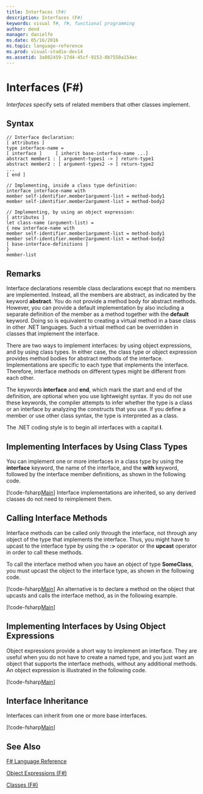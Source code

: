 ```yaml
---
title: Interfaces (F#)
description: Interfaces (F#)
keywords: visual f#, f#, functional programming
author: dend
manager: danielfe
ms.date: 05/16/2016
ms.topic: language-reference
ms.prod: visual-studio-dev14
ms.assetid: 3a082459-17d4-45cf-9153-0b7550a154ec 
---
```


# Interfaces (F#)

*Interfaces* specify sets of related members that other classes implement.


## Syntax

```
// Interface declaration:
[ attributes ]
type interface-name =
[ interface ]     [ inherit base-interface-name ...]
abstract member1 : [ argument-types1 -> ] return-type1
abstract member2 : [ argument-types2 -> ] return-type2
...
[ end ]

// Implementing, inside a class type definition:
interface interface-name with
member self-identifier.member1argument-list = method-body1
member self-identifier.member2argument-list = method-body2

// Implementing, by using an object expression:
[ attributes ]
let class-name (argument-list) =
{ new interface-name with
member self-identifier.member1argument-list = method-body1
member self-identifier.member2argument-list = method-body2
[ base-interface-definitions ]
}
member-list
```

## Remarks
Interface declarations resemble class declarations except that no members are implemented. Instead, all the members are abstract, as indicated by the keyword **abstract**. You do not provide a method body for abstract methods. However, you can provide a default implementation by also including a separate definition of the member as a method together with the **default** keyword. Doing so is equivalent to creating a virtual method in a base class in other .NET languages. Such a virtual method can be overridden in classes that implement the interface.

There are two ways to implement interfaces: by using object expressions, and by using class types. In either case, the class type or object expression provides method bodies for abstract methods of the interface. Implementations are specific to each type that implements the interface. Therefore, interface methods on different types might be different from each other.

The keywords **interface** and **end**, which mark the start and end of the definition, are optional when you use lightweight syntax. If you do not use these keywords, the compiler attempts to infer whether the type is a class or an interface by analyzing the constructs that you use. If you define a member or use other class syntax, the type is interpreted as a class.

The .NET coding style is to begin all interfaces with a capital **I**.


## Implementing Interfaces by Using Class Types
You can implement one or more interfaces in a class type by using the **interface** keyword, the name of the interface, and the **with** keyword, followed by the interface member definitions, as shown in the following code.

[!code-fsharp[Main](snippets/fslangref1/snippet2801.fs)]
    Interface implementations are inherited, so any derived classes do not need to reimplement them.


## Calling Interface Methods
Interface methods can be called only through the interface, not through any object of the type that implements the interface. Thus, you might have to upcast to the interface type by using the **:&gt;** operator or the **upcast** operator in order to call these methods.

To call the interface method when you have an object of type **SomeClass**, you must upcast the object to the interface type, as shown in the following code.

[!code-fsharp[Main](snippets/fslangref1/snippet2802.fs)]
    An alternative is to declare a method on the object that upcasts and calls the interface method, as in the following example.

[!code-fsharp[Main](snippets/fslangref1/snippet2803.fs)]
    
## Implementing Interfaces by Using Object Expressions
Object expressions provide a short way to implement an interface. They are useful when you do not have to create a named type, and you just want an object that supports the interface methods, without any additional methods. An object expression is illustrated in the following code.

[!code-fsharp[Main](snippets/fslangref1/snippet2804.fs)]
    
## Interface Inheritance
Interfaces can inherit from one or more base interfaces.

[!code-fsharp[Main](snippets/fslangref1/snippet2805.fs)]
    
## See Also
[F&#35; Language Reference](FSharp-Language-Reference.md)

[Object Expressions &#40;F&#35;&#41;](Object-Expressions-%5BFSharp%5D.md)

[Classes &#40;F&#35;&#41;](Classes-%5BFSharp%5D.md)

